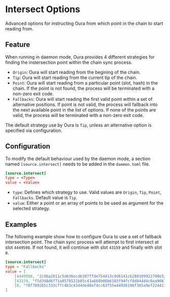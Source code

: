 # Intersect Options

Advanced options for instructing Oura from which point in the chain to start reading from.

## Feature

When running in daemon mode, Oura provides 4 different strategies for finding the instersection point within the chain sync process.

- `Origin`: Oura will start reading from the begining of the chain.
- `Tip`: Oura will start reading from the current tip of the chain.
- `Point`: Oura will start reading from a particular point (slot, hash) in the chain. If the point is not found, the process will be terminated with a non-zero exit code.
- `Fallbacks`: Oura will start reading the first valid point within a set of alternative positions. If point is not valid, the process will fallback into the next available point in the list of options. If none of the points are valid, the process will be terminated with a non-zero exit code.

The default strategy use by Oura is `Tip`, unless an alternative option is specified via configuration.

## Configuration

To modify the default behaviour used by the daemon mode, a section named `[source.intersect]` needs to be added in the `daemon.toml` file.

```toml
[source.intersect]
type = <Type>
value = <Value>
```

- `type`: Defines which strategy to use. Valid values are `Origin`, `Tip`, `Point`, `Fallbacks`. Default value is `Tip`.
- `value`: Either a point or an array of points to be used as argument for the selected strategy.

## Examples

The following example show how to configure Oura to use a set of fallback intersection point. The chain sync process will attempt to first intersect at slot `4449598`. If not found, it will continue with slot `43159` and finally with slot `0`.

```toml
[source.intersect]
type = "Fallbacks"
value = [
    [4449598, "2c9ba2611c5d636ecdb3077fde754413c9d6141c6288109922790e53bbb938b5"],
    [43159, "f5d398d6f71a9578521b05c43a668b06b6103f94fcf8d844d4c0aa906704b7a6"],
    [0, "f0f7892b5c333cffc4b3c4344de48af4cc63f55e44936196f365a9ef2244134f"],
]
```
